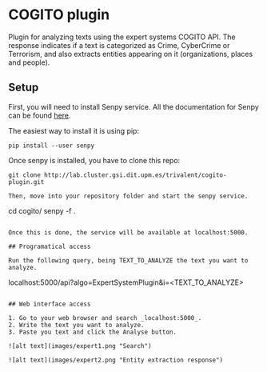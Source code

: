 # COGITO plugin

Plugin for analyzing texts using the expert systems COGITO API. The response indicates if a text is categorized as Crime, CyberCrime or Terrorism, and also extracts entities appearing on it (organizations, places and people).


## Setup

First, you will need to install Senpy service. All the documentation for Senpy can be found [here](http://senpy.readthedocs.io/en/latest/).

The easiest way to install it is using pip:

```
pip install --user senpy
```

Once senpy is installed, you have to clone this repo:

```
git clone http://lab.cluster.gsi.dit.upm.es/trivalent/cogito-plugin.git

Then, move into your repository folder and start the senpy service.

``` 
cd cogito/
senpy -f .
```

Once this is done, the service will be available at localhost:5000.

## Programatical access

Run the following query, being TEXT_TO_ANALYZE the text you want to analyze.

```
localhost:5000/api?algo=ExpertSystemPlugin&i=<TEXT_TO_ANALYZE>
``` 

## Web interface access

1. Go to your web browser and search _localhost:5000_.
2. Write the text you want to analyze.
3. Paste you text and click the Analyse button.

![alt text](images/expert1.png "Search")

![alt text](images/expert2.png "Entity extraction response")